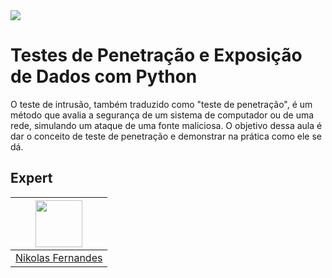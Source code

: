 <img src="https://storage.googleapis.com/golden-wind/experts-club/capa-github.svg" />

# Testes de Penetração e Exposição de Dados com Python

O teste de intrusão, também traduzido como "teste de penetração", é um método que avalia a segurança de um sistema de computador ou de uma rede, simulando um ataque de uma fonte maliciosa.
O objetivo dessa aula é dar o conceito de teste de penetração e demonstrar na prática como ele se dá.

## Expert

| [<img src="https://avatars.githubusercontent.com/u/8696475?v=4" width="75px;"/>](https://github.com/nikolasnf) |
| :-: |
|[Nikolas Fernandes](https://github.com/nikolasnf)|
